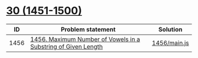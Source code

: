 # [30 (1451-1500)](https://leetcode.com/problemset/all/#page-30)


| ID   | Problem statement                                                                                                                                       | Solution                     |
|------|---------------------------------------------------------------------------------------------------------------------------------------------------------|------------------------------|
| 1456 | [1456. Maximum Number of Vowels in a Substring of Given Length](https://leetcode.com/problems/maximum-number-of-vowels-in-a-substring-of-given-length/) | [1456/main.js](1456/main.js) |

